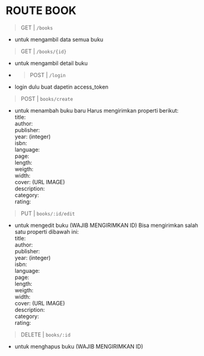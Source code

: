 # ROUTE BOOK
> GET | `/books`
- untuk mengambil data semua buku
> GET | `/books/{id}`
- untuk mengambil detail buku
- > POST | `/login`
- login dulu buat dapetin access_token
> POST | `books/create`
- untuk menambah buku baru
Harus mengirimkan properti berikut: \
title: \
author: \
publisher: \
year: (integer) \
isbn: \
language: \
page: \
length: \
weigth: \
width: \
cover: (URL IMAGE) \
description: \
category: \
rating:
> PUT | `books/:id/edit`
- untuk mengedit buku (WAJIB MENGIRIMKAN ID)
Bisa mengirimkan salah satu properti dibawah ini: \
title: \
author: \
publisher: \
year: (integer) \
isbn: \
language: \
page: \
length: \
weigth: \
width: \
cover: (URL IMAGE) \
description: \
category: \
rating:
> DELETE | `books/:id`
- untuk menghapus buku (WAJIB MENGIRIMKAN ID)
